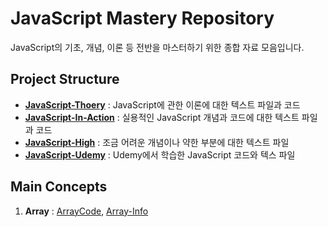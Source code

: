 # JavaScript Mastery Repository
JavaScript의 기초, 개념, 이론 등 전반을 마스터하기 위한 종합 자료 모음입니다.


## Project Structure
- **[JavaScript-Thoery](https://github.com/hongwontae/JavaScript/tree/main/JS-Theory)** : JavaScript에 관한 이론에 대한 텍스트 파일과 코드
- **[JavaScript-In-Action](https://github.com/hongwontae/JavaScript/tree/main/JavaScript-In-Action)** : 실용적인 JavaScript 개념과 코드에 대한 텍스트 파일과 코드
- **[JavaScript-High](https://github.com/hongwontae/JavaScript/tree/main/JavaScript-High)** : 조금 어려운 개념이나 약한 부분에 대한 텍스트 파일
- **[JavaScript-Udemy](https://github.com/hongwontae/JavaScript/tree/main/JavaScript-Udemy)** : Udemy에서 학습한 JavaScript 코드와 텍스 파일


## Main Concepts
1. **Array** : [ArrayCode](https://github.com/hongwontae/JavaScript/blob/main/JavaScript-In-Action/Array/includes-reverse-reduce-split-join-some-every.js), [Array-Info](https://github.com/hongwontae/JavaScript/blob/main/JavaScript-In-Action/Array/ArrayMethod.txt)

